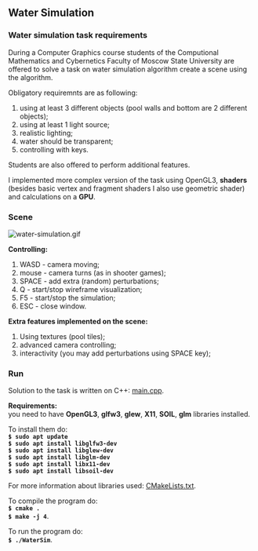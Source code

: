 ## Water Simulation

### Water simulation task requirements
During a Computer Graphics course students of the Computional Mathematics and Cybernetics Faculty of Moscow State University are offered to solve a task on water simulation algorithm create a scene using the algorithm.

Obligatory requiremnts are as following:
1. using at least 3 different objects (pool walls and bottom are 2 different objects);
2. using at least 1 light source;
3. realistic lighting;
4. water should be transparent;
5. controlling with keys.

Students are also offered to perform additional features.

I implemented more complex version of the task using OpenGL3, **shaders** (besides basic vertex and fragment shaders I also use geometric shader) and calculations on a **GPU**.

### Scene
![water-simulation.gif](water-simulation.gif)

**Controlling:**
1. WASD - camera moving;
2. mouse - camera turns (as in shooter games);
3. SPACE - add extra (random) perturbations;
4. Q - start/stop wireframe visualization;
5. F5 - start/stop the simulation;
5. ESC - close window.

**Extra features implemented on the scene:**
1. Using textures (pool tiles);
2. advanced camera controlling;
3. interactivity (you may add perturbations using SPACE key);

### Run

Solution to the task is written on C++: [main.cpp](main.cpp). 

**Requirements:** \
you need to have **OpenGL3**, **glfw3**, **glew**, **X11**, **SOIL**, **glm** libraries installed.

To install them do: \
**`$ sudo apt update`** \
**`$ sudo apt install libglfw3-dev`** \
**`$ sudo apt install libglew-dev`** \
**`$ sudo apt install libglm-dev`** \
**`$ sudo apt install libx11-dev`** \
**`$ sudo apt install libsoil-dev`**

For more information about libraries used: [CMakeLists.txt](CMakeLists.txt).

To compile the program do: \
**`$ cmake .`** \
**`$ make -j 4`**. 

To run the program do: \
**`$ ./WaterSim`**.
